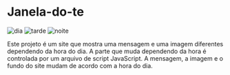 # Janela-do-te
![dia](https://github.com/Ronildo10/Janela-do-te/assets/130249796/44d2730f-3220-4d75-bcd0-ce30aa889a75)
![tarde](https://github.com/Ronildo10/Janela-do-te/assets/130249796/2bed2b41-e434-4483-84c9-94b6e2d18030)
![noite](https://github.com/Ronildo10/Janela-do-te/assets/130249796/49e0fe67-ba41-427e-b4f4-36b36acdb975)

Este projeto é um site que mostra uma mensagem e uma imagem diferentes dependendo da hora do dia.
A parte que muda dependendo da hora é controlada por um arquivo de script JavaScript. A mensagem, a imagem e o fundo do site mudam de acordo com a hora do dia.
